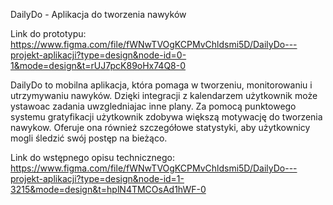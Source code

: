 DailyDo - Aplikacja do tworzenia nawyków

Link do prototypu: https://www.figma.com/file/fWNwTVOgKCPMvChldsmi5D/DailyDo---projekt-aplikacji?type=design&node-id=0-1&mode=design&t=rUJ7pcK89oHx74Q8-0

DailyDo to mobilna aplikacja, która pomaga w tworzeniu, monitorowaniu i utrzymywaniu nawyków. Dzięki integracji z kalendarzem użytkownik może ystawoac  zadania uwzgledniajac inne plany.  Za pomocą punktowego systemu gratyfikacji użytkownik zdobywa większą motywację do tworzenia nawykow. Oferuje ona również szczegółowe statystyki, aby użytkownicy mogli śledzić swój postęp na bieżąco.

Link do wstępnego opisu technicznego: https://www.figma.com/file/fWNwTVOgKCPMvChldsmi5D/DailyDo---projekt-aplikacji?type=design&node-id=1-3215&mode=design&t=hplN4TMCOsAd1hWF-0
